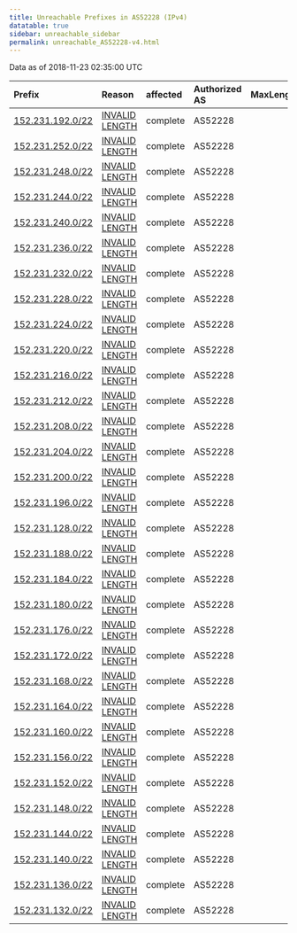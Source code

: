 ```yaml
---
title: Unreachable Prefixes in AS52228 (IPv4)
datatable: true
sidebar: unreachable_sidebar
permalink: unreachable_AS52228-v4.html
---
```


Data as of 2018-11-23 02:35:00 UTC


<div class="datatable-begin"></div>

| Prefix                                                     | Reason                                                                                                     | affected   | Authorized AS   |   MaxLength | Anchor                                         |   unreachable /24s |
|:-----------------------------------------------------------|:-----------------------------------------------------------------------------------------------------------|:-----------|:----------------|------------:|:-----------------------------------------------|-------------------:|
| [152.231.192.0/22](https://stat.ripe.net/152.231.192.0/22) | [INVALID LENGTH](https://rpki-validator.ripe.net/announcement-preview?asn=AS52228&prefix=152.231.192.0/22) | complete   | AS52228         |          17 | [LACNIC](unreachable_LACNIC_RPKI_Root-v4.html) |                  4 |
| [152.231.252.0/22](https://stat.ripe.net/152.231.252.0/22) | [INVALID LENGTH](https://rpki-validator.ripe.net/announcement-preview?asn=AS52228&prefix=152.231.252.0/22) | complete   | AS52228         |          17 | [LACNIC](unreachable_LACNIC_RPKI_Root-v4.html) |                  4 |
| [152.231.248.0/22](https://stat.ripe.net/152.231.248.0/22) | [INVALID LENGTH](https://rpki-validator.ripe.net/announcement-preview?asn=AS52228&prefix=152.231.248.0/22) | complete   | AS52228         |          17 | [LACNIC](unreachable_LACNIC_RPKI_Root-v4.html) |                  4 |
| [152.231.244.0/22](https://stat.ripe.net/152.231.244.0/22) | [INVALID LENGTH](https://rpki-validator.ripe.net/announcement-preview?asn=AS52228&prefix=152.231.244.0/22) | complete   | AS52228         |          17 | [LACNIC](unreachable_LACNIC_RPKI_Root-v4.html) |                  4 |
| [152.231.240.0/22](https://stat.ripe.net/152.231.240.0/22) | [INVALID LENGTH](https://rpki-validator.ripe.net/announcement-preview?asn=AS52228&prefix=152.231.240.0/22) | complete   | AS52228         |          17 | [LACNIC](unreachable_LACNIC_RPKI_Root-v4.html) |                  4 |
| [152.231.236.0/22](https://stat.ripe.net/152.231.236.0/22) | [INVALID LENGTH](https://rpki-validator.ripe.net/announcement-preview?asn=AS52228&prefix=152.231.236.0/22) | complete   | AS52228         |          17 | [LACNIC](unreachable_LACNIC_RPKI_Root-v4.html) |                  4 |
| [152.231.232.0/22](https://stat.ripe.net/152.231.232.0/22) | [INVALID LENGTH](https://rpki-validator.ripe.net/announcement-preview?asn=AS52228&prefix=152.231.232.0/22) | complete   | AS52228         |          17 | [LACNIC](unreachable_LACNIC_RPKI_Root-v4.html) |                  4 |
| [152.231.228.0/22](https://stat.ripe.net/152.231.228.0/22) | [INVALID LENGTH](https://rpki-validator.ripe.net/announcement-preview?asn=AS52228&prefix=152.231.228.0/22) | complete   | AS52228         |          17 | [LACNIC](unreachable_LACNIC_RPKI_Root-v4.html) |                  4 |
| [152.231.224.0/22](https://stat.ripe.net/152.231.224.0/22) | [INVALID LENGTH](https://rpki-validator.ripe.net/announcement-preview?asn=AS52228&prefix=152.231.224.0/22) | complete   | AS52228         |          17 | [LACNIC](unreachable_LACNIC_RPKI_Root-v4.html) |                  4 |
| [152.231.220.0/22](https://stat.ripe.net/152.231.220.0/22) | [INVALID LENGTH](https://rpki-validator.ripe.net/announcement-preview?asn=AS52228&prefix=152.231.220.0/22) | complete   | AS52228         |          17 | [LACNIC](unreachable_LACNIC_RPKI_Root-v4.html) |                  4 |
| [152.231.216.0/22](https://stat.ripe.net/152.231.216.0/22) | [INVALID LENGTH](https://rpki-validator.ripe.net/announcement-preview?asn=AS52228&prefix=152.231.216.0/22) | complete   | AS52228         |          17 | [LACNIC](unreachable_LACNIC_RPKI_Root-v4.html) |                  4 |
| [152.231.212.0/22](https://stat.ripe.net/152.231.212.0/22) | [INVALID LENGTH](https://rpki-validator.ripe.net/announcement-preview?asn=AS52228&prefix=152.231.212.0/22) | complete   | AS52228         |          17 | [LACNIC](unreachable_LACNIC_RPKI_Root-v4.html) |                  4 |
| [152.231.208.0/22](https://stat.ripe.net/152.231.208.0/22) | [INVALID LENGTH](https://rpki-validator.ripe.net/announcement-preview?asn=AS52228&prefix=152.231.208.0/22) | complete   | AS52228         |          17 | [LACNIC](unreachable_LACNIC_RPKI_Root-v4.html) |                  4 |
| [152.231.204.0/22](https://stat.ripe.net/152.231.204.0/22) | [INVALID LENGTH](https://rpki-validator.ripe.net/announcement-preview?asn=AS52228&prefix=152.231.204.0/22) | complete   | AS52228         |          17 | [LACNIC](unreachable_LACNIC_RPKI_Root-v4.html) |                  4 |
| [152.231.200.0/22](https://stat.ripe.net/152.231.200.0/22) | [INVALID LENGTH](https://rpki-validator.ripe.net/announcement-preview?asn=AS52228&prefix=152.231.200.0/22) | complete   | AS52228         |          17 | [LACNIC](unreachable_LACNIC_RPKI_Root-v4.html) |                  4 |
| [152.231.196.0/22](https://stat.ripe.net/152.231.196.0/22) | [INVALID LENGTH](https://rpki-validator.ripe.net/announcement-preview?asn=AS52228&prefix=152.231.196.0/22) | complete   | AS52228         |          17 | [LACNIC](unreachable_LACNIC_RPKI_Root-v4.html) |                  4 |
| [152.231.128.0/22](https://stat.ripe.net/152.231.128.0/22) | [INVALID LENGTH](https://rpki-validator.ripe.net/announcement-preview?asn=AS52228&prefix=152.231.128.0/22) | complete   | AS52228         |          17 | [LACNIC](unreachable_LACNIC_RPKI_Root-v4.html) |                  4 |
| [152.231.188.0/22](https://stat.ripe.net/152.231.188.0/22) | [INVALID LENGTH](https://rpki-validator.ripe.net/announcement-preview?asn=AS52228&prefix=152.231.188.0/22) | complete   | AS52228         |          17 | [LACNIC](unreachable_LACNIC_RPKI_Root-v4.html) |                  4 |
| [152.231.184.0/22](https://stat.ripe.net/152.231.184.0/22) | [INVALID LENGTH](https://rpki-validator.ripe.net/announcement-preview?asn=AS52228&prefix=152.231.184.0/22) | complete   | AS52228         |          17 | [LACNIC](unreachable_LACNIC_RPKI_Root-v4.html) |                  4 |
| [152.231.180.0/22](https://stat.ripe.net/152.231.180.0/22) | [INVALID LENGTH](https://rpki-validator.ripe.net/announcement-preview?asn=AS52228&prefix=152.231.180.0/22) | complete   | AS52228         |          17 | [LACNIC](unreachable_LACNIC_RPKI_Root-v4.html) |                  4 |
| [152.231.176.0/22](https://stat.ripe.net/152.231.176.0/22) | [INVALID LENGTH](https://rpki-validator.ripe.net/announcement-preview?asn=AS52228&prefix=152.231.176.0/22) | complete   | AS52228         |          17 | [LACNIC](unreachable_LACNIC_RPKI_Root-v4.html) |                  4 |
| [152.231.172.0/22](https://stat.ripe.net/152.231.172.0/22) | [INVALID LENGTH](https://rpki-validator.ripe.net/announcement-preview?asn=AS52228&prefix=152.231.172.0/22) | complete   | AS52228         |          17 | [LACNIC](unreachable_LACNIC_RPKI_Root-v4.html) |                  4 |
| [152.231.168.0/22](https://stat.ripe.net/152.231.168.0/22) | [INVALID LENGTH](https://rpki-validator.ripe.net/announcement-preview?asn=AS52228&prefix=152.231.168.0/22) | complete   | AS52228         |          17 | [LACNIC](unreachable_LACNIC_RPKI_Root-v4.html) |                  4 |
| [152.231.164.0/22](https://stat.ripe.net/152.231.164.0/22) | [INVALID LENGTH](https://rpki-validator.ripe.net/announcement-preview?asn=AS52228&prefix=152.231.164.0/22) | complete   | AS52228         |          17 | [LACNIC](unreachable_LACNIC_RPKI_Root-v4.html) |                  4 |
| [152.231.160.0/22](https://stat.ripe.net/152.231.160.0/22) | [INVALID LENGTH](https://rpki-validator.ripe.net/announcement-preview?asn=AS52228&prefix=152.231.160.0/22) | complete   | AS52228         |          17 | [LACNIC](unreachable_LACNIC_RPKI_Root-v4.html) |                  4 |
| [152.231.156.0/22](https://stat.ripe.net/152.231.156.0/22) | [INVALID LENGTH](https://rpki-validator.ripe.net/announcement-preview?asn=AS52228&prefix=152.231.156.0/22) | complete   | AS52228         |          17 | [LACNIC](unreachable_LACNIC_RPKI_Root-v4.html) |                  4 |
| [152.231.152.0/22](https://stat.ripe.net/152.231.152.0/22) | [INVALID LENGTH](https://rpki-validator.ripe.net/announcement-preview?asn=AS52228&prefix=152.231.152.0/22) | complete   | AS52228         |          17 | [LACNIC](unreachable_LACNIC_RPKI_Root-v4.html) |                  4 |
| [152.231.148.0/22](https://stat.ripe.net/152.231.148.0/22) | [INVALID LENGTH](https://rpki-validator.ripe.net/announcement-preview?asn=AS52228&prefix=152.231.148.0/22) | complete   | AS52228         |          17 | [LACNIC](unreachable_LACNIC_RPKI_Root-v4.html) |                  4 |
| [152.231.144.0/22](https://stat.ripe.net/152.231.144.0/22) | [INVALID LENGTH](https://rpki-validator.ripe.net/announcement-preview?asn=AS52228&prefix=152.231.144.0/22) | complete   | AS52228         |          17 | [LACNIC](unreachable_LACNIC_RPKI_Root-v4.html) |                  4 |
| [152.231.140.0/22](https://stat.ripe.net/152.231.140.0/22) | [INVALID LENGTH](https://rpki-validator.ripe.net/announcement-preview?asn=AS52228&prefix=152.231.140.0/22) | complete   | AS52228         |          17 | [LACNIC](unreachable_LACNIC_RPKI_Root-v4.html) |                  4 |
| [152.231.136.0/22](https://stat.ripe.net/152.231.136.0/22) | [INVALID LENGTH](https://rpki-validator.ripe.net/announcement-preview?asn=AS52228&prefix=152.231.136.0/22) | complete   | AS52228         |          17 | [LACNIC](unreachable_LACNIC_RPKI_Root-v4.html) |                  4 |
| [152.231.132.0/22](https://stat.ripe.net/152.231.132.0/22) | [INVALID LENGTH](https://rpki-validator.ripe.net/announcement-preview?asn=AS52228&prefix=152.231.132.0/22) | complete   | AS52228         |          17 | [LACNIC](unreachable_LACNIC_RPKI_Root-v4.html) |                  4 |

<div class="datatable-end"></div>